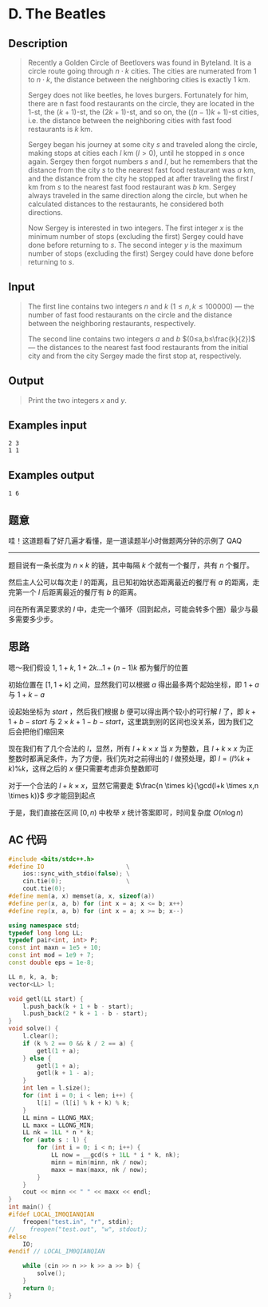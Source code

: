 # D. The Beatles

## **Description**

> Recently a Golden Circle of Beetlovers was found in Byteland. It is a circle route going through $n⋅k$ cities. The cities are numerated from $1$ to $n⋅k$, the distance between the neighboring cities is exactly $1$ km.
>
> Sergey does not like beetles, he loves burgers. Fortunately for him, there are n fast food restaurants on the circle, they are located in the $1$-st, the $(k+1)$-st, the $(2k+1)$-st, and so on, the $((n−1)k+1)$-st cities, i.e. the distance between the neighboring cities with fast food restaurants is $k$ km.
>
> Sergey began his journey at some city $s$ and traveled along the circle, making stops at cities each $l$ km $(l>0)$, until he stopped in $s$ once again. Sergey then forgot numbers $s$ and $l$, but he remembers that the distance from the city $s$ to the nearest fast food restaurant was $a$ km, and the distance from the city he stopped at after traveling the first $l$ km from $s$ to the nearest fast food restaurant was $b$ km. Sergey always traveled in the same direction along the circle, but when he calculated distances to the restaurants, he considered both directions.
>
> Now Sergey is interested in two integers. The first integer $x$ is the minimum number of stops (excluding the first) Sergey could have done before returning to $s$. The second integer $y$ is the maximum number of stops (excluding the first) Sergey could have done before returning to $s$.



## **Input**

> The first line contains two integers $n$ and $k$ $(1≤n,k≤100000)$ — the number of fast food restaurants on the circle and the distance between the neighboring restaurants, respectively.
>
> The second line contains two integers $a$ and $b$ $(0≤a,b≤\frac{k}{2})$ — the distances to the nearest fast food restaurants from the initial city and from the city Sergey made the first stop at, respectively.



## **Output**

> Print the two integers $x$ and $y$.



## **Examples input**

    2 3
    1 1



## **Examples output**

    1 6



## **题意**

哇！这道题看了好几遍才看懂，是一道读题半小时做题两分钟的示例了 QAQ

---

题目说有一条长度为 $n \times k$ 的链，其中每隔 $k$ 个就有一个餐厅，共有 $n$ 个餐厅。

然后主人公可以每次走 $l$ 的距离，且已知初始状态距离最近的餐厅有 $a$ 的距离，走完第一个 $l$ 后距离最近的餐厅有 $b$ 的距离。

问在所有满足要求的 $l$ 中，走完一个循环（回到起点，可能会转多个圈）最少与最多需要多少步。



## **思路**

嗯～我们假设 $1$, $1+k$, $1+2k$...$1+(n-1)k$ 都为餐厅的位置

初始位置在 $[1,1+k]$ 之间，显然我们可以根据 $a$ 得出最多两个起始坐标，即 $1+a$ 与 $1+k-a$

设起始坐标为 $start$ ，然后我们根据 $b$ 便可以得出两个较小的可行解 $l$ 了，即 $k+1+b-start$ 与 $2 \times k + 1 - b - start$，这里跳到别的区间也没关系，因为我们之后会把他们缩回来

现在我们有了几个合法的 $l$，显然，所有 $l+k \times x$ 当 $x$ 为整数，且 $l+k \times x$ 为正整数时都满足条件，为了方便，我们先对之前得出的 $l$ 做预处理，即 $l=(l\%k+k)\%k$，这样之后的 $x$ 便只需要考虑非负整数即可

对于一个合法的 $l+k \times x$，显然它需要走 $\frac{n \times k}{\gcd(l+k \times x,n \times k)}$ 步才能回到起点

于是，我们直接在区间 $[0,n)$ 中枚举 $x$ 统计答案即可，时间复杂度 $O(n\log n)$



## **AC 代码**

```cpp
#include <bits/stdc++.h>
#define IO                       \
    ios::sync_with_stdio(false); \
    cin.tie(0);                  \
    cout.tie(0);
#define mem(a, x) memset(a, x, sizeof(a))
#define per(x, a, b) for (int x = a; x <= b; x++)
#define rep(x, a, b) for (int x = a; x >= b; x--)

using namespace std;
typedef long long LL;
typedef pair<int, int> P;
const int maxn = 1e5 + 10;
const int mod = 1e9 + 7;
const double eps = 1e-8;

LL n, k, a, b;
vector<LL> l;

void getl(LL start) {
    l.push_back(k + 1 + b - start);
    l.push_back(2 * k + 1 - b - start);
}
void solve() {
    l.clear();
    if (k % 2 == 0 && k / 2 == a) {
        getl(1 + a);
    } else {
        getl(1 + a);
        getl(k + 1 - a);
    }
    int len = l.size();
    for (int i = 0; i < len; i++) {
        l[i] = (l[i] % k + k) % k;
    }
    LL minn = LLONG_MAX;
    LL maxx = LLONG_MIN;
    LL nk = 1LL * n * k;
    for (auto s : l) {
        for (int i = 0; i < n; i++) {
            LL now = __gcd(s + 1LL * i * k, nk);
            minn = min(minn, nk / now);
            maxx = max(maxx, nk / now);
        }
    }
    cout << minn << " " << maxx << endl;
}
int main() {
#ifdef LOCAL_IM0QIANQIAN
    freopen("test.in", "r", stdin);
//    freopen("test.out", "w", stdout);
#else
    IO;
#endif // LOCAL_IM0QIANQIAN

    while (cin >> n >> k >> a >> b) {
        solve();
    }
    return 0;
}
```


